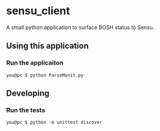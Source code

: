 # sensu_client

A small python application to surface BOSH status to Sensu.

## Using this application

### Run the applicaiton

    you@pc $ python ParseMonit.py

## Developing

### Run the tests

    you@pc $ python -m unittest discover
